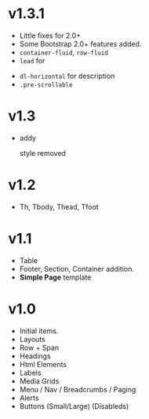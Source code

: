 # v1.3.1
- Little fixes for 2.0+
- Some Bootstrap 2.0+ features added.
- `container-fluid`, `row-fluid`
- `lead` for <p>
- `dl-horizontal` for description
- `.pre-scrollable`

# v1.3
- addy <p> style removed

# v1.2
- Th, Tbody, Thead, Tfoot

# v1.1
- Table
- Footer, Section, Container addition.
- **Simple Page** template

# v1.0


- Initial items.
- Layouts
- Row + Span
- Headings
- Html Elements
- Labels
- Media Grids
- Menu / Nav / Breadcrumbs / Paging
- Alerts
- Buttons (Small/Large) (Disableds)